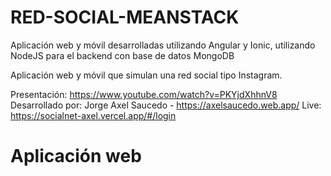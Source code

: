 # RED-SOCIAL-MEANSTACK
Aplicación web y móvil desarrolladas utilizando Angular y Ionic, utilizando NodeJS para el backend con base de datos MongoDB

Aplicación web y móvil que simulan una red social tipo Instagram.

Presentación: https://www.youtube.com/watch?v=PKYjdXhhnV8
Desarrollado por: Jorge Axel Saucedo - https://axelsaucedo.web.app/
Live: https://socialnet-axel.vercel.app/#/login

# Aplicación web 
